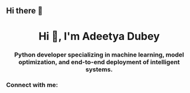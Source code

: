 ## Hi there 👋

<h1 align="center">Hi 👋, I'm Adeetya Dubey</h1>
<h3 align="center">Python developer specializing in machine learning, model optimization, and end-to-end deployment of intelligent systems.</h3>

<h3 align="left">Connect with me:</h3>
<p align="left">
</p>

